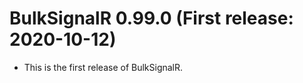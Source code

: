 BulkSignalR 0.99.0  (First release: 2020-10-12)
==============================================


* This is the first release of BulkSignalR.